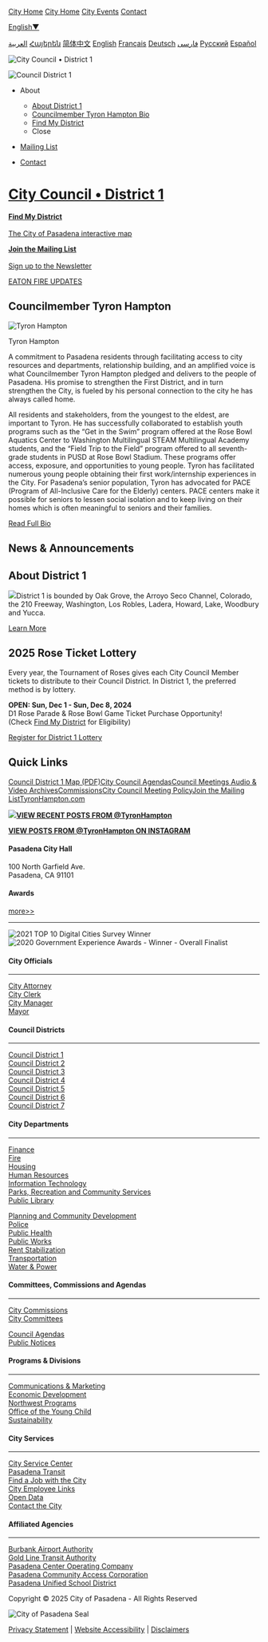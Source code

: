 [City Home](https://www.cityofpasadena.net) [City Home](https://www.cityofpasadena.net) [City Events](https://www.cityofpasadena.net/events) [Contact](https://www.cityofpasadena.net/contact)

[English▼](https://www.cityofpasadena.net/district1)

[العربية](https://www.cityofpasadena.net/district1) [Հայերեն](https://www.cityofpasadena.net/district1) [简体中文](https://www.cityofpasadena.net/district1) [English](https://www.cityofpasadena.net/district1) [Français](https://www.cityofpasadena.net/district1) [Deutsch](https://www.cityofpasadena.net/district1) [فارسی](https://www.cityofpasadena.net/district1) [Русский](https://www.cityofpasadena.net/district1) [Español](https://www.cityofpasadena.net/district1)

![City Council • District 1](https://www.cityofpasadena.net/district1/wp-content/themes/copblue-district1/dept-logo.png)

![Council District 1](https://cityofpasadena.net/wp-content/themes/copblue-district1/dept-logo.png)

- About
  
  - [About District 1](https://www.cityofpasadena.net/district1/about)
  - [Councilmember Tyron Hampton Bio](https://www.cityofpasadena.net/district1/bio)
  - [Find My District](https://www.cityofpasadena.net/find-my-district)
  - Close
- [Mailing List](https://www.cityofpasadena.net/district1/mailing-list)
- [Contact](https://www.cityofpasadena.net/district1/contact)

# [City Council • District 1](https://www.cityofpasadena.net/district1)

[**Find My District**  
\
The City of Pasadena interactive map](https://www.cityofpasadena.net/find-my-district "Find My District")

[**Join the Mailing List**  
\
Sign up to the Newsletter](https://www.cityofpasadena.net/district1/mailing-list "Join the Mailing List")

[EATON FIRE UPDATES](https://www.cityofpasadena.net/eaton-fire)

## Councilmember Tyron Hampton

![Tyron Hampton](https://www.cityofpasadena.net/district1/wp-content/uploads/sites/5/Tyron-Hampton-District-1.jpg)

Tyron Hampton

A commitment to Pasadena residents through facilitating access to city resources and departments, relationship building, and an amplified voice is what Councilmember Tyron Hampton pledged and delivers to the people of Pasadena. His promise to strengthen the First District, and in turn strengthen the City, is fueled by his personal connection to the city he has always called home.

All residents and stakeholders, from the youngest to the eldest, are important to Tyron. He has successfully collaborated to establish youth programs such as the “Get in the Swim” program offered at the Rose Bowl Aquatics Center to Washington Multilingual STEAM Multilingual Academy students, and the “Field Trip to the Field” program offered to all seventh-grade students in PUSD at Rose Bowl Stadium. These programs offer access, exposure, and opportunities to young people. Tyron has facilitated numerous young people obtaining their first work/internship experiences in the City. For Pasadena’s senior population, Tyron has advocated for PACE (Program of All-Inclusive Care for the Elderly) centers. PACE centers make it possible for seniors to lessen social isolation and to keep living on their homes which is often meaningful to seniors and their families.

[Read Full Bio](https://www.cityofpasadena.net/district1/bio)

## News &amp; Announcements

## About District 1

![](https://www.cityofpasadena.net/district1/wp-content/uploads/sites/5/District-1-Map-Image.png)District 1 is bounded by Oak Grove, the Arroyo Seco Channel, Colorado, the 210 Freeway, Washington, Los Robles, Ladera, Howard, Lake, Woodbury and Yucca.

[Learn More](https://www.cityofpasadena.net/district1/about)

## 2025 Rose Ticket Lottery

Every year, the Tournament of Roses gives each City Council Member tickets to distribute to their Council District. In District 1, the preferred method is by lottery.

**OPEN: Sun, Dec 1 - Sun, Dec 8, 2024**  
D1 Rose Parade &amp; Rose Bowl Game Ticket Purchase Opportunity!  
(Check [Find My District](https://findmydistrict.cityofpasadena.net) for Eligibility)

[Register for District 1 Lottery](https://tickets.cityofpasadena.net/District/1)

## Quick Links

[Council District 1 Map (PDF)](https://www.cityofpasadena.net/district1/wp-content/uploads/sites/5/District-1-Map.pdf)[City Council Agendas](https://ww2.cityofpasadena.net)[Council Meetings Audio &amp; Video Archives](https://www.cityofpasadena.net/city-clerk/audio-video-archives)[Commissions](https://www.cityofpasadena.net/commissions)[City Council Meeting Policy](https://www.cityofpasadena.net/city-clerk/wp-content/uploads/sites/21/City-Council-Meeting-Policy.pdf)[Join the Mailing List](https://www.cityofpasadena.net/district1/mailing-list)[TyronHampton.com](https://tyronhampton.com)

[**![](https://www.cityofpasadena.net/wp-content/uploads/X-logo.png)VIEW RECENT POSTS FROM @TyronHampton**](https://x.com/TyronHampton)

[**VIEW POSTS FROM @TyronHampton ON INSTAGRAM**](https://www.instagram.com/TyronHampton)

#### Pasadena City Hall

100 North Garfield Ave.  
Pasadena, CA 91101

#### Awards

[more&gt;&gt;](https://www.cityofpasadena.net/awards "see more awards")

* * *

![2021 TOP 10 Digital Cities Survey Winner](https://www.cityofpasadena.net/district1/wp-content/themes/copblue/img/DigitalCities2021.jpg "2021 TOP 10 Digital Cities Survey Winner") ![2020 Government Experience Awards - Winner - Overall Finalist](https://www.cityofpasadena.net/district1/wp-content/themes/copblue/img/MOBILEWEBAWARD2021FOOTER.png "2021 Mobile Web Award for Outstanding Achievement in Mobile Web Development")

#### City Officials

* * *

[City Attorney](https://www.cityofpasadena.net/city-attorney)  
[City Clerk](https://www.cityofpasadena.net/city-clerk)  
[City Manager](https://www.cityofpasadena.net/city-manager)  
[Mayor](https://www.cityofpasadena.net/mayor)

#### Council Districts

* * *

[Council District 1](https://www.cityofpasadena.net/district1)  
[Council District 2](https://www.cityofpasadena.net/district2)  
[Council District 3](https://www.cityofpasadena.net/district3)  
[Council District 4](https://www.cityofpasadena.net/district4)  
[Council District 5](https://www.cityofpasadena.net/district5)  
[Council District 6](https://www.cityofpasadena.net/district6)  
[Council District 7](https://www.cityofpasadena.net/district7)

#### City Departments

* * *

[Finance](https://www.cityofpasadena.net/finance)  
[Fire](https://www.cityofpasadena.net/fire)  
[Housing](https://www.cityofpasadena.net/housing)  
[Human Resources](https://www.cityofpasadena.net/human-resources)  
[Information Technology](https://www.cityofpasadena.net/information-technology)  
[Parks, Recreation and Community Services](https://www.cityofpasadena.net/parks-and-rec)  
[Public Library](https://www.cityofpasadena.net/library)

[Planning and Community Development](https://www.cityofpasadena.net/planning)  
[Police](https://www.cityofpasadena.net/police)  
[Public Health](https://www.cityofpasadena.net/public-health)  
[Public Works](https://www.cityofpasadena.net/public-works)  
[Rent Stabilization](https://www.cityofpasadena.net/rent-stabilization)  
[Transportation](https://www.cityofpasadena.net/transportation)  
[Water &amp; Power](https://www.cityofpasadena.net/water-and-power)

#### Committees, Commissions and Agendas

* * *

[City Commissions](https://www.cityofpasadena.net/commissions)  
[City Committees](https://www.cityofpasadena.net/commissions)

[Council Agendas](https://ww2.cityofpasadena.net)  
[Public Notices](https://www.cityofpasadena.net/public-notices)

#### Programs &amp; Divisions

* * *

[Communications &amp; Marketing](https://www.cityofpasadena.net/city-manager/communications-marketing)  
[Economic Development](https://www.cityofpasadena.net/economicdevelopment)  
[Northwest Programs](https://www.cityofpasadena.net/northwest)  
[Office of the Young Child](https://www.cityofpasadena.net/office-of-the-young-child)  
[Sustainability](https://www.cityofpasadena.net/sustainability)

#### City Services

* * *

[City Service Center](https://www.cityofpasadena.net/city-service-center)  
[Pasadena Transit](https://www.cityofpasadena.net/pasadena-transit)  
[Find a Job with the City](https://www.governmentjobs.com/careers/pasadena)  
[City Employee Links](https://www.cityofpasadena.net/city-departments-and-other-resources)  
[Open Data](https://data.cityofpasadena.net)  
[Contact the City](https://www.cityofpasadena.net/contact)

#### Affiliated Agencies

* * *

[Burbank Airport Authority](https://hollywoodburbankairport.com/airport-authority)  
[Gold Line Transit Authority](https://www.foothillgoldline.org)  
[Pasadena Center Operating Company](https://www.visitpasadena.com)  
[Pasadena Community Access Corporation](https://www.pasadenamedia.tv)  
[Pasadena Unified School District](https://www.pusd.us)

Copyright © 2025 City of Pasadena - All Rights Reserved

![City of Pasadena Seal](https://www.cityofpasadena.net/district1/wp-content/themes/copblue/img/pasadena-city-seal-white-sm.png)

[Privacy Statement](https://www.cityofpasadena.net/privacy) | [Website Accessibility](https://www.cityofpasadena.net/website-accessibility) | [Disclaimers](https://www.cityofpasadena.net/disclaimers)